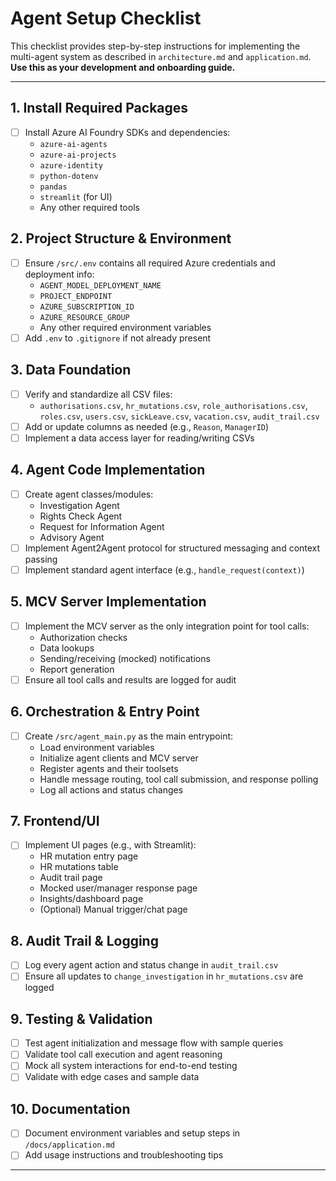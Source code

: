 
# Agent Setup Checklist

This checklist provides step-by-step instructions for implementing the multi-agent system as described in `architecture.md` and `application.md`.  
**Use this as your development and onboarding guide.**

---

## 1. Install Required Packages

- [ ] Install Azure AI Foundry SDKs and dependencies:
  - `azure-ai-agents`
  - `azure-ai-projects`
  - `azure-identity`
  - `python-dotenv`
  - `pandas`
  - `streamlit` (for UI)
  - Any other required tools

## 2. Project Structure & Environment

- [ ] Ensure `/src/.env` contains all required Azure credentials and deployment info:
  - `AGENT_MODEL_DEPLOYMENT_NAME`
  - `PROJECT_ENDPOINT`
  - `AZURE_SUBSCRIPTION_ID`
  - `AZURE_RESOURCE_GROUP`
  - Any other required environment variables
- [ ] Add `.env` to `.gitignore` if not already present

## 3. Data Foundation

- [ ] Verify and standardize all CSV files:
  - `authorisations.csv`, `hr_mutations.csv`, `role_authorisations.csv`, `roles.csv`, `users.csv`, `sickLeave.csv`, `vacation.csv`, `audit_trail.csv`
- [ ] Add or update columns as needed (e.g., `Reason`, `ManagerID`)
- [ ] Implement a data access layer for reading/writing CSVs

## 4. Agent Code Implementation

- [ ] Create agent classes/modules:
  - Investigation Agent
  - Rights Check Agent
  - Request for Information Agent
  - Advisory Agent
- [ ] Implement Agent2Agent protocol for structured messaging and context passing
- [ ] Implement standard agent interface (e.g., `handle_request(context)`)

## 5. MCV Server Implementation

- [ ] Implement the MCV server as the only integration point for tool calls:
  - Authorization checks
  - Data lookups
  - Sending/receiving (mocked) notifications
  - Report generation
- [ ] Ensure all tool calls and results are logged for audit

## 6. Orchestration & Entry Point

- [ ] Create `/src/agent_main.py` as the main entrypoint:
  - Load environment variables
  - Initialize agent clients and MCV server
  - Register agents and their toolsets
  - Handle message routing, tool call submission, and response polling
  - Log all actions and status changes

## 7. Frontend/UI

- [ ] Implement UI pages (e.g., with Streamlit):
  - HR mutation entry page
  - HR mutations table
  - Audit trail page
  - Mocked user/manager response page
  - Insights/dashboard page
  - (Optional) Manual trigger/chat page

## 8. Audit Trail & Logging

- [ ] Log every agent action and status change in `audit_trail.csv`
- [ ] Ensure all updates to `change_investigation` in `hr_mutations.csv` are logged

## 9. Testing & Validation

- [ ] Test agent initialization and message flow with sample queries
- [ ] Validate tool call execution and agent reasoning
- [ ] Mock all system interactions for end-to-end testing
- [ ] Validate with edge cases and sample data

## 10. Documentation

- [ ] Document environment variables and setup steps in `/docs/application.md`
- [ ] Add usage instructions and troubleshooting tips

---

